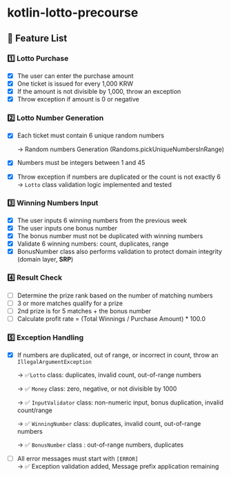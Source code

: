 # kotlin-lotto-precourse

## 🧾 Feature List

### 1️⃣ Lotto Purchase

- [x] The user can enter the purchase amount
- [x] One ticket is issued for every 1,000 KRW
- [x] If the amount is not divisible by 1,000, throw an exception
- [x] Throw exception if amount is 0 or negative

### 2️⃣ Lotto Number Generation

- [x] Each ticket must contain 6 unique random numbers

  → Random numbers Generation (Randoms.pickUniqueNumbersInRange)

- [x] Numbers must be integers between 1 and 45

- [x] Throw exception if numbers are duplicated or the count is not exactly 6  
  → `Lotto` class validation logic implemented and tested

### 3️⃣ Winning Numbers Input

- [x] The user inputs 6 winning numbers from the previous week
- [x] The user inputs one bonus number
- [x] The bonus number must not be duplicated with winning numbers
- [x] Validate 6 winning numbers: count, duplicates, range
- [x] BonusNumber class also performs validation to protect domain integrity (domain layer, **SRP**)

### 4️⃣ Result Check

- [ ] Determine the prize rank based on the number of matching numbers
- [ ] 3 or more matches qualify for a prize
- [ ] 2nd prize is for 5 matches + the bonus number
- [ ] Calculate profit rate = (Total Winnings / Purchase Amount) * 100.0

### 5️⃣ Exception Handling

- [x] If numbers are duplicated, out of range, or incorrect in count, throw an `IllegalArgumentException`

   → ✅`Lotto` class: duplicates, invalid count, out-of-range numbers

   → ✅ `Money` class: zero, negative, or not divisible by 1000

   → ✅ `InputValidator` class: non-numeric input, bonus duplication, invalid count/range

   → ✅ `WinningNumber` class: duplicates, invalid count, out-of-range numbers

   → ✅ `BonusNumber` class : out-of-range numbers,  duplicates

- [ ] All error messages must start with `[ERROR]`  
  → ✅ Exception validation added,  Message prefix application remaining

